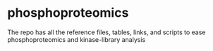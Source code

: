 # phosphoproteomics
The repo has all the reference files, tables, links, and scripts to ease phosphoproteomics and kinase-library analysis
